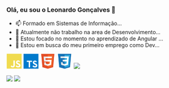 ### Olá, eu sou o Leonardo Gonçalves 👋

- 📫 Formado em Sistemas de Informação...
- 🔭 Atualmente não trabalho na area de Desenvolvimento...
- 🌱 Estou focado no momento no aprendizado de Angular ...
- 🤔 Estou em busca do meu primeiro emprego como Dev...

<img widht = "40" height="40" src="https://raw.githubusercontent.com/devicons/devicon/master/icons/javascript/javascript-plain.svg">  <img widht = "40" height="40" src="https://raw.githubusercontent.com/devicons/devicon/master/icons/typescript/typescript-plain.svg">  <img widht = "40" height="40" src="https://raw.githubusercontent.com/devicons/devicon/master/icons/html5/html5-original.svg">  <img widht = "40" height="40" src="https://raw.githubusercontent.com/devicons/devicon/master/icons/css3/css3-original.svg">  <img widht = "40" height="40" src="https://cdn.jsdelivr.net/gh/devicons/devicon/icons/angularjs/angularjs-original.svg">


<img widht = "130" height="120" src="https://github-readme-stats.vercel.app/api?username=leonardoggoes&hide=contribs,prs&theme=dark" /> <img widht = "130" height="120" src="https://github-readme-stats.vercel.app/api/top-langs/?username=leonardoggoes&layout=compact&theme=dark" />
